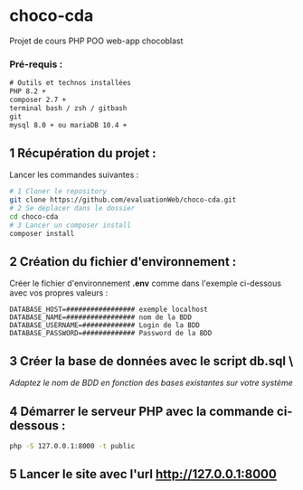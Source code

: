 # choco-cda
Projet de cours PHP POO web-app chocoblast

### Pré-requis :
```txt
# Outils et technos installées
PHP 8.2 +
composer 2.7 +
terminal bash / zsh / gitbash
git 
mysql 8.0 + ou mariaDB 10.4 +
```

## 1 Récupération du projet :
Lancer les commandes suivantes :
```bash
# 1 Cloner le repository
git clone https://github.com/evaluationWeb/choco-cda.git
# 2 Se déplacer dans le dossier
cd choco-cda
# 3 Lancer un composer install
composer install
```

## 2 Création du fichier d'environnement :
Créer le fichier d'environnement **.env** comme dans l'exemple ci-dessous avec vos propres valeurs :
```env
DATABASE_HOST=################# exemple localhost
DATABASE_NAME=################# nom de la BDD
DATABASE_USERNAME=############# Login de la BDD
DATABASE_PASSWORD=############# Password de la BDD
```

## 3 Créer la base de données avec le script db.sql \
_Adaptez le nom de BDD en fonction des bases existantes sur votre système_

## 4 Démarrer le serveur PHP avec la commande ci-dessous :
```bash
php -S 127.0.0.1:8000 -t public
```

## 5 Lancer le site avec l'url http://127.0.0.1:8000 
